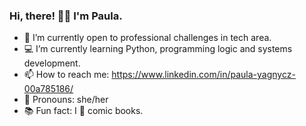 ### Hi, there! 👩‍💻 I'm Paula.

- 🚀 I’m currently open to professional challenges in tech area.
- 💻 I’m currently learning Python, programming logic and systems development.
- 📫 How to reach me: https://www.linkedin.com/in/paula-yagnycz-00a785186/
- 🌙 Pronouns: she/her
- 📚 Fun fact: I 💙 comic books.

